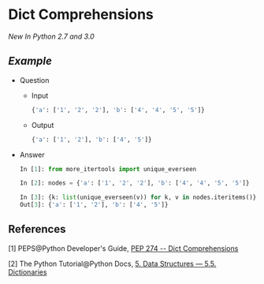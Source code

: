 # Dict Comprehensions

_New In Python 2.7 and 3.0_

## *Example*

* Question

  * Input

    ```python
    {'a': ['1', '2', '2'], 'b': ['4', '4', '5', '5']}
    ```

  * Output

    ```python
    {'a': ['1', '2'], 'b': ['4', '5']}
    ```

* Answer

  ```python
  In [1]: from more_itertools import unique_everseen

  In [2]: nodes = {'a': ['1', '2', '2'], 'b': ['4', '4', '5', '5']}

  In [3]: {k: list(unique_everseen(v)) for k, v in nodes.iteritems()}
  Out[3]: {'a': ['1', '2'], 'b': ['4', '5']}
  ```

## References

[1] PEPS@Python Developer's Guide, [PEP 274 -- Dict Comprehensions](https://www.python.org/dev/peps/pep-0274/)

[2] The Python Tutorial@Python Docs, [5. Data Structures — 5.5. Dictionaries](https://docs.python.org/2.7/tutorial/datastructures.html?highlight=comprehensions#dictionaries)

